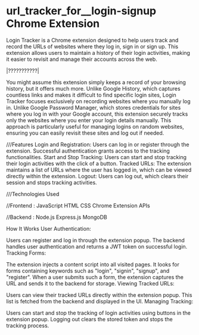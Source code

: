 ﻿# url_tracker_for__login-signup Chrome Extension

Login Tracker is a Chrome extension designed to help users track and record the URLs of websites where they log in, sign in or sign up. This extension allows users to maintain a history of their login activities, making it easier to revisit and manage their accounts across the web.

|???????????|

You might assume this extension simply keeps a record of your browsing history, but it offers much more. Unlike Google History, which captures countless links and makes it difficult to find specific login sites, Login Tracker focuses exclusively on recording websites where you manually log in. Unlike Google Password Manager, which stores credentials for sites where you log in with your Google account, this extension securely tracks only the websites where you enter your login details manually. This approach is particularly useful for managing logins on random websites, ensuring you can easily revisit these sites and log out if needed.
  

///Features
Login and Registration: Users can log in or register through the extension. Successful authentication grants access to the tracking functionalities.
Start and Stop Tracking: Users can start and stop tracking their login activities with the click of a button.
Tracked URLs: The extension maintains a list of URLs where the user has logged in, which can be viewed directly within the extension.
Logout: Users can log out, which clears their session and stops tracking activities.

///Technologies Used

//Frontend :
JavaScript
HTML
CSS
Chrome Extension APIs

//Backend :
Node.js
Express.js
MongoDB

How It Works
User Authentication:

Users can register and log in through the extension popup. The backend handles user authentication and returns a JWT token on successful login.
Tracking Forms:

The extension injects a content script into all visited pages. It looks for forms containing keywords such as "login", "signin", "signup", and "register".
When a user submits such a form, the extension captures the URL and sends it to the backend for storage.
Viewing Tracked URLs:

Users can view their tracked URLs directly within the extension popup. This list is fetched from the backend and displayed in the UI.
Managing Tracking:

Users can start and stop the tracking of login activities using buttons in the extension popup.
Logging out clears the stored token and stops the tracking process.
